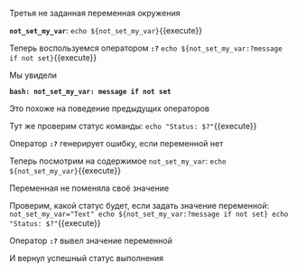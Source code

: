 Третья не заданная переменная окружения

**`not_set_my_var`**:
`echo ${not_set_my_var}`{{execute}}

Теперь воспользуемся оператором **`:?`**
`echo ${not_set_my_var:?message if not set}`{{execute}}

Мы увидели

**`bash: not_set_my_var: message if not set`**

Это похоже на поведение предыдущих операторов

Тут же проверим статус команды:
`echo "Status: $?"`{{execute}}

Оператор **`:?`** генерирует ошибку, если переменной нет

Теперь посмотрим на содержимое `not_set_my_var`:
`echo ${not_set_my_var}`{{execute}}

Переменная не поменяла своё значение

Проверим, какой статус будет, если задать значение переменной:
`
not_set_my_var="Text"
echo ${not_set_my_var:?message if not set}
echo "Status: $?"
`{{execute}}

Оператор **`:?`** вывел значение переменной

И вернул успешный статус выполнения
